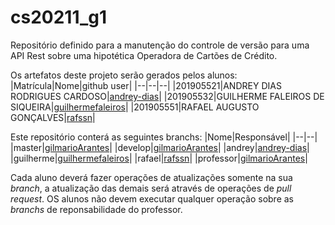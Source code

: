 # cs20211_g1
Repositório definido para a manutenção do controle de versão para uma API Rest sobre uma hipotética Operadora de Cartões de Crédito.

Os artefatos deste projeto serão gerados pelos alunos:
|Matrícula|Nome|github user|
|--|--|--|
|201905521|ANDREY DIAS RODRIGUES CARDOSO|[andrey-dias](https://github.com/andrey-dias)|
|201905532|GUILHERME FALEIROS DE SIQUEIRA|[guilhermefaleiros](https://github.com/guilhermefaleiros)|
|201905551|RAFAEL AUGUSTO GONÇALVES|[rafssn](https://github.com/rafssn)|

Este repositório conterá as seguintes branchs:
|Nome|Responsável|
|--|--|
|master|[gilmarioArantes](https://github.com/gilmarioArantes)|
|develop|[gilmarioArantes](https://github.com/gilmarioArantes)|
|andrey|[andrey-dias](https://github.com/andrey-dias)|
|guilherme|[guilhermefaleiros](https://github.com/guilhermefaleiros)|
|rafael|[rafssn](https://github.com/rafssn)|
|professor|[gilmarioArantes](https://github.com/gilmarioArantes)|

Cada aluno deverá fazer operações de atualizações somente na sua _branch_, a atualização das demais será através de operações de _pull request_. OS alunos não devem executar qualquer operação sobre as _branchs_ de reponsabilidade do professor.
